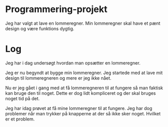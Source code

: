 # Programmering-projekt
Jeg har valgt at lave en lommeregner. Min lommeregner skal have et pænt design og være funktions dygtig.

# Log
Jeg har i dag undersøgt hvordan man opsætter en lommeregner.

Jeg er nu begyndt at bygge min lommeregner. Jeg startede med at lave mit design til lommeregneren og mere er jeg ikke nået.

Nu er jeg gået i gang med at få lommeregneren til at fungere så man faktisk kan bruge den til noget. Dette er dog lidt kompliceret og der skal bruges noget tid på det.

Jeg har idag prøvet at få mine lommeregner til at fungere. Jeg har dog problemer når man trykker på knapperne at der så ikke sker noget. Hvilket er et problem.
